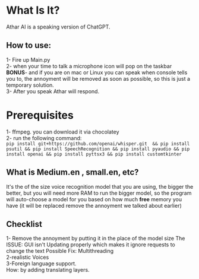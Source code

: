<h1> What Is It? </h1>
Athar AI is a speaking version of ChatGPT.

<h2> How to use: </h2>
1- Fire up Main.py <br>
2- when your time to talk a microphone icon will pop on the taskbar <br>
<b>BONUS</b>-  and if you are on mac or Linux you can speak when console tells you to, the annoyment will be removed as soon as possible, so this is just a temporary solution. <br>
3- After you speak Athar will respond.

<h1>Prerequisites</h1>
1- ffmpeg. you can download it via chocolatey <br>
2- run the following command: <br>
<code>pip install git+https://github.com/openai/whisper.git  && pip install psutil && pip install SpeechRecognition && pip install pyaudio && pip install openai && pip install pyttsx3 && pip install customtkinter</code>


<h2>What is Medium.en , small.en, etc?</h2>
It's the of the size voice recognition model that you are using, the bigger the better, but you will need more RAM to run the bigger model, so the program will auto-choose a model for you based on how much <b>free</b> memory you have (it will be replaced remove the annoyment we talked about earlier)

<h2>Checklist</h2>
1- Remove the annoyment by putting it in the place of the model size
The ISSUE: GUI isn't Updating properly which makes it ignore requests to change the text
Possible Fix: Multithreading <br>
2-realistic Voices <br>
3-Foreign language support. <br>
How: by adding translating layers.
